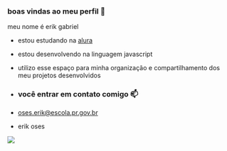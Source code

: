 ### boas vindas ao meu perfil 💙

meu nome é erik gabriel

- estou estudando na [alura](https://www.alura.com.br)
- estou desenvolvendo na linguagem javascript
- utilizo esse espaço para minha organização e compartilhamento dos meu projetos desenvolvidos

- ### você entrar em contato comigo 📫

- oses.erik@escola.pr.gov.br

- erik oses

![](![image](https://github.com/user-attachments/assets/b1637f79-ac74-49b5-8a72-3254a544ce3b)
)

